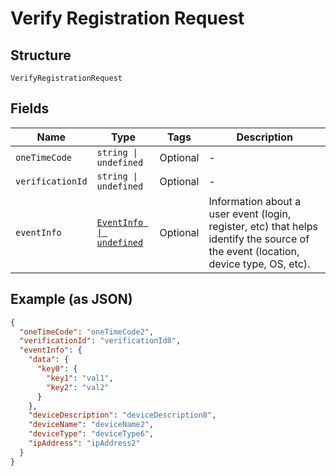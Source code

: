 
# Verify Registration Request

## Structure

`VerifyRegistrationRequest`

## Fields

| Name | Type | Tags | Description |
|  --- | --- | --- | --- |
| `oneTimeCode` | `string \| undefined` | Optional | - |
| `verificationId` | `string \| undefined` | Optional | - |
| `eventInfo` | [`EventInfo \| undefined`](../../doc/models/event-info.md) | Optional | Information about a user event (login, register, etc) that helps identify the source of the event (location, device type, OS, etc). |

## Example (as JSON)

```json
{
  "oneTimeCode": "oneTimeCode2",
  "verificationId": "verificationId8",
  "eventInfo": {
    "data": {
      "key0": {
        "key1": "val1",
        "key2": "val2"
      }
    },
    "deviceDescription": "deviceDescription8",
    "deviceName": "deviceName2",
    "deviceType": "deviceType6",
    "ipAddress": "ipAddress2"
  }
}
```

